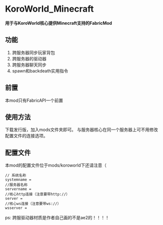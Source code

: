 # KoroWorld_Minecraft
**用于与KoroWorld核心提供Minecraft支持的FabricMod**
## 功能
1. 跨服务器同步玩家背包
2. 跨服务器的驱动器
3. 跨服务器聊天同步
4. spawn和backdeath实用指令
## 前置
本mod只有FabricAPI一个前置
## 使用方法
下载发行版，加入mods文件夹即可。
与服务器核心在同一个服务器上可不用修改配置文件的连接选项。
## 配置文件
本mod的配置文件位于mods/koroworld下还请注意（

``` text
// 系统名称
systemname = 
//服务器名称
servername = 
//核心http连接（注意要带http://）
server = 
//核心ws连接（注意要带ws://）
wsserver = 
```

ps: 跨服驱动器材质是作者自己画的不是ae2的！！！！
